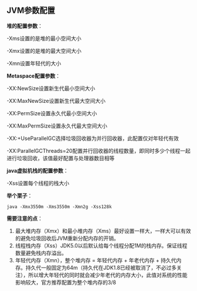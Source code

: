 ## JVM参数配置

**堆的配置参数**：

-Xms设置的是堆的最小空间大小

-Xmx设置的是堆的最大空间大小

-Xmn设置年轻代的大小



**Metaspace配置参数**：

-XX:NewSize设置新生代最小空间大小

-XX:MaxNewSize设置新生代最大空间大小

-XX:PermSize设置永久代最小空间大小

-XX:MaxPermSize设置永久代最大空间大小

-XX:+UseParallelGC选择垃圾回收器为并行回收器，此配置仅对年轻代有效

-XX:ParallelGCThreads=20配置并行回收器的线程数量，即同时多少个线程一起进行垃圾回收，该值最好配置与处理器数目相等



**java虚拟机栈的配置参数**：

-Xss设置每个线程的栈大小



**举个栗子**：

`java -Xmx3550m -Xms3550m -Xmn2g -Xss128k`



**需要注意的点**：

1. 最大堆内存（Xmx）和最小堆内存（Xms）最好设置一样大，一样大可以有效的避免垃圾回收后JVM重新分配内存的开销。
2. 线程栈内存（Xss）JDK5.0以后默认给每个线程分配1M的栈内存。保证线程数量避免栈内存溢出。
3. 年轻代内存（Xmn），整个堆内存 = 年轻代内存 + 年老代内存 + 持久代内存。持久代一般固定为64m（持久代在JDK1.8已经被取消了，不必过多关注），所以增大年轻代的同时就会减少年老代的内存大小，此值对系统的性能影响较大，官方推荐配置为整个堆内存的3/8



